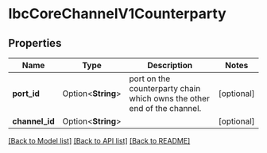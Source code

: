 # IbcCoreChannelV1Counterparty

## Properties

Name | Type | Description | Notes
------------ | ------------- | ------------- | -------------
**port_id** | Option<**String**> | port on the counterparty chain which owns the other end of the channel. | [optional]
**channel_id** | Option<**String**> |  | [optional]

[[Back to Model list]](../README.md#documentation-for-models) [[Back to API list]](../README.md#documentation-for-api-endpoints) [[Back to README]](../README.md)


